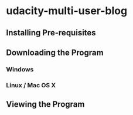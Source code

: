 # udacity-multi-user-blog

## Installing Pre-requisites

## Downloading the Program

### Windows

### Linux / Mac OS X

## Viewing the Program






